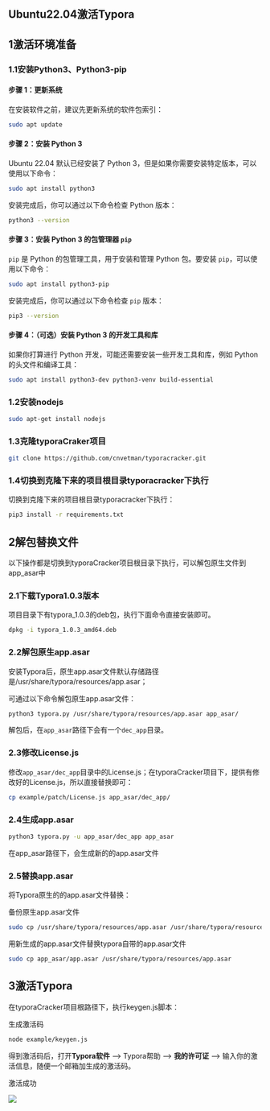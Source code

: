 ## Ubuntu22.04激活Typora

## 1激活环境准备

### 1.1安装Python3、Python3-pip

#### 步骤 1：更新系统

在安装软件之前，建议先更新系统的软件包索引：

```bash
sudo apt update
```

#### 步骤 2：安装 Python 3

Ubuntu 22.04 默认已经安装了 Python 3，但是如果你需要安装特定版本，可以使用以下命令：

```bash
sudo apt install python3
```

安装完成后，你可以通过以下命令检查 Python 版本：

```bash
python3 --version
```

#### 步骤 3：安装 Python 3 的包管理器 `pip`

`pip` 是 Python 的包管理工具，用于安装和管理 Python 包。要安装 `pip`，可以使用以下命令：

```bash
sudo apt install python3-pip
```

安装完成后，你可以通过以下命令检查 `pip` 版本：

```bash
pip3 --version
```

#### 步骤 4：（可选）安装 Python 3 的开发工具和库

如果你打算进行 Python 开发，可能还需要安装一些开发工具和库，例如 Python 的头文件和编译工具：

```bash
sudo apt install python3-dev python3-venv build-essential
```

### 1.2安装nodejs

```bash
sudo apt-get install nodejs
```

### 1.3克隆typoraCraker项目

```bash
git clone https://github.com/cnvetman/typoracracker.git
```

### 1.4切换到克隆下来的项目根目录typoracracker下执行

切换到克隆下来的项目根目录typoracracker下执行：

```bash
pip3 install -r requirements.txt
```

## 2解包替换文件

以下操作都是切换到typoraCracker项目根目录下执行，可以解包原生文件到app_asar中

### 2.1下载Typora1.0.3版本

项目目录下有typora_1.0.3的deb包，执行下面命令直接安装即可。

```bash
dpkg -i typora_1.0.3_amd64.deb
```

### 2.2解包原生app.asar

安装Typora后，原生app.asar文件默认存储路径是/usr/share/typora/resources/app.asar；

可通过以下命令解包原生app.asar文件：

```bash
python3 typora.py /usr/share/typora/resources/app.asar app_asar/  
```

解包后，在`app_asar`路径下会有一个`dec_app`目录。

### 2.3修改License.js

修改`app_asar/dec_app`目录中的License.js；在typoraCracker项目下，提供有修改好的License.js，所以直接替换即可：

```bash
cp example/patch/License.js app_asar/dec_app/
```

### 2.4生成app.asar

```bash
python3 typora.py -u app_asar/dec_app app_asar
```

在app_asar路径下，会生成新的的app.asar文件

### 2.5替换app.asar

将Typora原生的的app.asar文件替换：

备份原生app.asar文件

```bash
sudo cp /usr/share/typora/resources/app.asar /usr/share/typora/resources/app.asar.bak    
```

用新生成的app.asar文件替换typora自带的app.asar文件

```bash
sudo cp app_asar/app.asar /usr/share/typora/resources/app.asar
```

## 3激活Typora

在typoraCracker项目根路径下，执行keygen.js脚本：

生成激活码

```bash
node example/keygen.js
```

得到激活码后，打开**Typora软件** --> Typora帮助 --> **我的许可证** --> 输入你的激活信息，随便一个邮箱加生成的激活码。

激活成功

![](https://s2.loli.net/2024/07/05/5bDKTosA1XcOGfv.png)